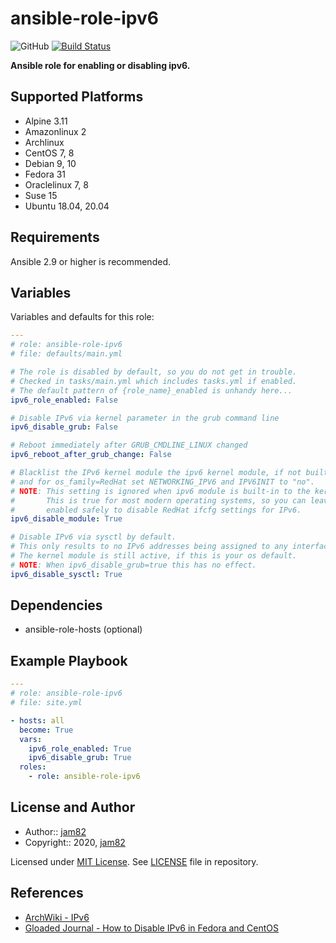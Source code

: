 # ansible-role-ipv6

![GitHub](https://img.shields.io/github/license/jam82/ansible-role-ipv6) [![Build Status](https://travis-ci.org/jam82/ansible-role-ipv6.svg?branch=master)](https://travis-ci.org/jam82/ansible-role-ipv6)

**Ansible role for enabling or disabling ipv6.**

## Supported Platforms

- Alpine 3.11
- Amazonlinux 2
- Archlinux
- CentOS 7, 8
- Debian 9, 10
- Fedora 31
- Oraclelinux 7, 8
- Suse 15
- Ubuntu 18.04, 20.04

## Requirements

Ansible 2.9 or higher is recommended.

## Variables

Variables and defaults for this role:

```yaml
---
# role: ansible-role-ipv6
# file: defaults/main.yml

# The role is disabled by default, so you do not get in trouble.
# Checked in tasks/main.yml which includes tasks.yml if enabled.
# The default pattern of {role_name}_enabled is unhandy here...
ipv6_role_enabled: False

# Disable IPv6 via kernel parameter in the grub command line
ipv6_disable_grub: False

# Reboot immediately after GRUB_CMDLINE_LINUX changed
ipv6_reboot_after_grub_change: False

# Blacklist the IPv6 kernel module the ipv6 kernel module, if not built-in
# and for os_family=RedHat set NETWORKING_IPV6 and IPV6INIT to "no".
# NOTE: This setting is ignored when ipv6 module is built-in to the kernel.
#       This is true for most modern operating systems, so you can leave it
#       enabled safely to disable RedHat ifcfg settings for IPv6.
ipv6_disable_module: True

# Disable IPv6 via sysctl by default.
# This only results to no IPv6 addresses being assigned to any interface.
# The kernel module is still active, if this is your os default.
# NOTE: When ipv6_disable_grub=true this has no effect.
ipv6_disable_sysctl: True
```

## Dependencies

- ansible-role-hosts (optional)

## Example Playbook

```yaml
---
# role: ansible-role-ipv6
# file: site.yml

- hosts: all
  become: True
  vars:
    ipv6_role_enabled: True
    ipv6_disable_grub: True
  roles:
    - role: ansible-role-ipv6
```

## License and Author

- Author:: [jam82](https://github.com/jam82/)
- Copyright:: 2020, [jam82](https://github.com/jam82/)

Licensed under [MIT License](https://opensource.org/licenses/MIT).
See [LICENSE](https://github.com/jam82/ansible-role-ipv6/blob/master/LICENSE) file in repository.

## References

- [ArchWiki - IPv6](https://wiki.archlinux.org/index.php/IPv6)
- [Gloaded Journal - How to Disable IPv6 in Fedora and CentOS](https://www.g-loaded.eu/2008/05/12/how-to-disable-ipv6-in-fedora-and-centos/)
